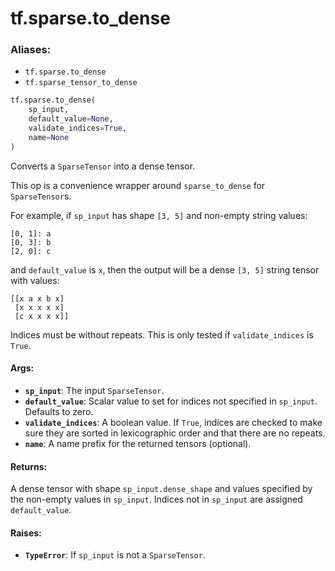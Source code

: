 <div itemscope itemtype="http://developers.google.com/ReferenceObject">
<meta itemprop="name" content="tf.sparse.to_dense" />
<meta itemprop="path" content="Stable" />
</div>

# tf.sparse.to_dense

### Aliases:

* `tf.sparse.to_dense`
* `tf.sparse_tensor_to_dense`

``` python
tf.sparse.to_dense(
    sp_input,
    default_value=None,
    validate_indices=True,
    name=None
)
```

Converts a `SparseTensor` into a dense tensor.

This op is a convenience wrapper around `sparse_to_dense` for `SparseTensor`s.

For example, if `sp_input` has shape `[3, 5]` and non-empty string values:

    [0, 1]: a
    [0, 3]: b
    [2, 0]: c

and `default_value` is `x`, then the output will be a dense `[3, 5]`
string tensor with values:

    [[x a x b x]
     [x x x x x]
     [c x x x x]]

Indices must be without repeats.  This is only
tested if `validate_indices` is `True`.

#### Args:

* <b>`sp_input`</b>: The input `SparseTensor`.
* <b>`default_value`</b>: Scalar value to set for indices not specified in
    `sp_input`.  Defaults to zero.
* <b>`validate_indices`</b>: A boolean value.  If `True`, indices are checked to make
    sure they are sorted in lexicographic order and that there are no repeats.
* <b>`name`</b>: A name prefix for the returned tensors (optional).


#### Returns:

A dense tensor with shape `sp_input.dense_shape` and values specified by
the non-empty values in `sp_input`. Indices not in `sp_input` are assigned
`default_value`.


#### Raises:

* <b>`TypeError`</b>: If `sp_input` is not a `SparseTensor`.